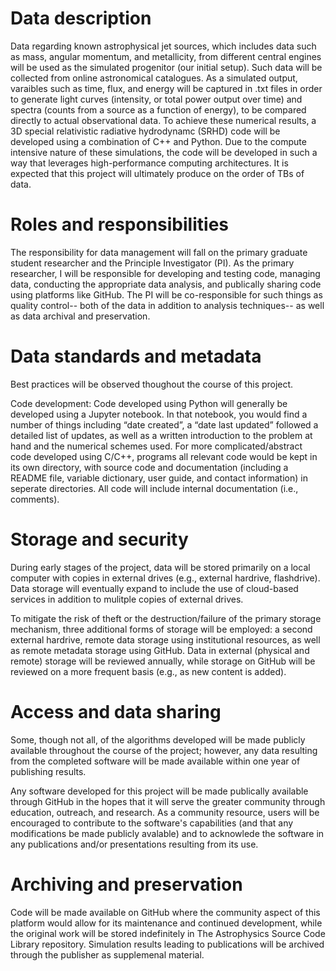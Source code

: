 # Data description
Data regarding known astrophysical jet sources, which includes data such as mass, angular momentum, and metallicity, from different central engines will be used as the simulated progenitor (our initial setup). Such data will be collected from online astronomical catalogues. As a simulated output, varaibles such as time, flux, and energy will be captured in .txt files in order to generate light curves (intensity, or total power output over time) and spectra (counts from a source as a function of energy), to be compared directly to actual observational data. To achieve these numerical results, a 3D special relativistic radiative hydrodynamc (SRHD) code will be developed using a combination of C++ and Python. Due to the compute intensive nature of these simulations, the code will be developed in such a way that leverages high-performance computing architectures. It is expected that this project will ultimately produce on the order of TBs of data. 

# Roles and responsibilities
The responsibility for data management will fall on the primary graduate student researcher and the Principle Investigator (PI). As the primary researcher, I will be responsible for developing and testing code, managing data, conducting the appropriate data analysis, and publically sharing code using platforms like GitHub. The PI will be co-responsible for such things as quality control-- both of the data in addition to analysis techniques-- as well as data archival and preservation.

# Data standards and metadata

Best practices will be observed thoughout the course of this project.  

Code development: Code developed using Python will generally be developed using a Jupyter notebook. In that notebook, you would find a number of things including “date created”, a “date last updated” followed a detailed list of updates, as well as a written introduction to the problem at hand and the numerical schemes used. For more complicated/abstract code developed using C/C++, programs all relevant code would be kept in its own directory, with source code and documentation (including a README file, variable dictionary, user guide, and contact information) in seperate directories. All code will include internal documentation (i.e., comments). 

# Storage and security
During early stages of the project, data will be stored primarily on a local computer with copies in external drives (e.g., external hardrive, flashdrive). Data storage will eventually expand to include the use of cloud-based services in addition to mulitple copies of external drives. 

To mitigate the risk of theft or the destruction/failure of the primary storage mechanism, three additional forms of storage will be employed: a second external hardrive, remote data storage using institutional resources, as well as remote metadata storage using GitHub. Data in external (physical and remote) storage will be reviewed annually, while storage on GitHub will be reviewed on a more frequent basis (e.g., as new content is added).   

# Access and data sharing

Some, though not all, of the algorithms developed will be made publicly available throughout the course of the project; however, any data resulting from the completed software will be made available within one year of publishing results. 

Any software developed for this project will be made publically available through GitHub in the hopes that it will serve the greater community through education, outreach, and research. As a community resource, users will be encouraged to contribute to the software's capabilities (and that any modifications be made publicly avalable) and to acknowlede the software in any publications and/or presentations resulting from its use.  

# Archiving and preservation

Code will be made available on GitHub where the community aspect of this platform would allow for its maintenance and continued development, while the original work will be stored indefinitely in The Astrophysics Source Code Library repository. Simulation results leading to publications will be archived through the publisher as supplemenal material.

